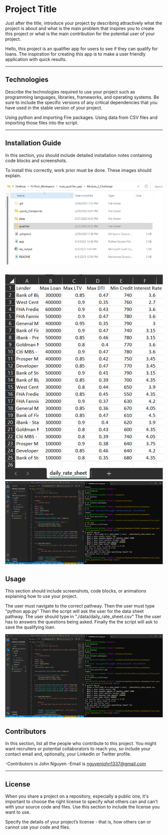 # Project Title

Just after the title, introduce your project by describing attractively what the project is about and what is the main problem that inspires you to create this project or what is the main contribution for the potential user of your project.

Hello, this project is an qualifier app for users to see if they can qualify for loans. The inspiration for creating this app is to make a user friendly application with quick results.

---

## Technologies

Describe the technologies required to use your project such as programming languages, libraries, frameworks, and operating systems. Be sure to include the specific versions of any critical dependencies that you have used in the stable version of your project.

Using python and importing Fire packages. Using data from CSV files and importing those files into the script.

---

## Installation Guide

In this section, you should include detailed installation notes containing code blocks and screenshots.

To install this correctly, work prior must be done. These images should explain.

![The much needed pathways to have before finishing the app.py.](/screenshots/pathways.png)

![The data csv is key and will provide the much needed infromation.](/screenshots/data.png)
![This is the final results.](/screenshots/finish_script.png)
---

## Usage

This section should include screenshots, code blocks, or animations explaining how to use your project.

The user must navigate to the correct pathway. Then the user must type "python app.py"
Then the script will ask the user for the data sheet pathway. The user should type in "./data/daily_rate_sheet.csv"
The the user has to answers the questions being asked.
Finally the the script will ask to save the qualifying loan.

![How the app works.](/screenshots/finish_script.png)

## Contributors

In this section, list all the people who contribute to this project. You might want recruiters or potential collaborators to reach you, so include your contact email and, optionally, your LinkedIn or Twitter profile.

-Contributors is John Nguyen
-Email is nguyenjohn1337@gmail.com

---

## License

When you share a project on a repository, especially a public one, it's important to choose the right license to specify what others can and can't with your source code and files. Use this section to include the license you want to use.

Specify the details of your project’s license - that is, how others can or cannot use your code and files.